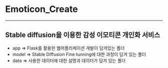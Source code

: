 # Emoticon_Create
------
## Stable diffusion을 이용한 감성 이모티콘 개인화 서비스 

- app => Flask를 활용한 웹어플리케이션 개발이 담겨있는 폴더 
- model => Stable Diffusion Fine tunning에 대한 과정이 담겨 있는 폴더 
- data => 사용한 데이터에 대한 설명과 데이터가 담겨 있는 폴더
